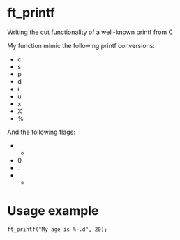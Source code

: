 # ft_printf
Writing the cut functionality of a well-known printf from C

My function mimic the following printf conversions:
- c
- s
- p
- d
- i
- u
- x
- X
- %

And the following flags:
-  -
- 0
- .
-  *

# Usage example

```
ft_printf("My age is %-.d", 20);
```
